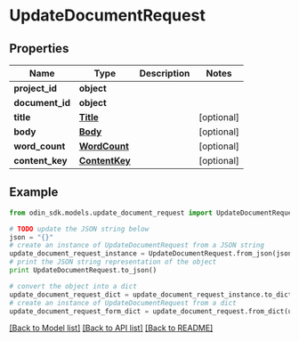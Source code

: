 # UpdateDocumentRequest


## Properties

Name | Type | Description | Notes
------------ | ------------- | ------------- | -------------
**project_id** | **object** |  | 
**document_id** | **object** |  | 
**title** | [**Title**](Title.md) |  | [optional] 
**body** | [**Body**](Body.md) |  | [optional] 
**word_count** | [**WordCount**](WordCount.md) |  | [optional] 
**content_key** | [**ContentKey**](ContentKey.md) |  | [optional] 

## Example

```python
from odin_sdk.models.update_document_request import UpdateDocumentRequest

# TODO update the JSON string below
json = "{}"
# create an instance of UpdateDocumentRequest from a JSON string
update_document_request_instance = UpdateDocumentRequest.from_json(json)
# print the JSON string representation of the object
print UpdateDocumentRequest.to_json()

# convert the object into a dict
update_document_request_dict = update_document_request_instance.to_dict()
# create an instance of UpdateDocumentRequest from a dict
update_document_request_form_dict = update_document_request.from_dict(update_document_request_dict)
```
[[Back to Model list]](../README.md#documentation-for-models) [[Back to API list]](../README.md#documentation-for-api-endpoints) [[Back to README]](../README.md)



